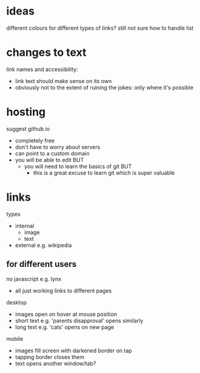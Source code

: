 # ideas
different colours for different types of links?
still not sure how to handle list

# changes to text
link names and accessibility:
- link text should make sense on its own
- obviously not to the extent of ruining the jokes: only where it's possible

# hosting
suggest github.io
- completely free
- don't have to worry about servers
- can point to a custom domain
- you will be able to edit BUT
  - you will need to learn the basics of git BUT
    - this is a great excuse to learn git which is super valuable

# links
types
- internal
  - image
  - text
- external e.g. wikipedia

## for different users
no javascript e.g. lynx
- all just working links to different pages 

desktop
- images open on hover at mouse position
- short text e.g. 'parents disapproval' opens similarly
- long text e.g. 'cats' opens on new page

mobile
- images fill screen with darkened border on tap
- tapping border closes them
- text opens another window/tab?




